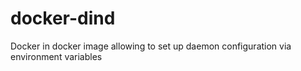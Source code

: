 # docker-dind
Docker in docker image allowing to set up daemon configuration via environment variables
